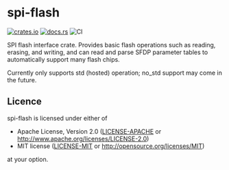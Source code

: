 # spi-flash

[![crates.io](https://img.shields.io/crates/v/spi-flash.svg)](https://crates.io/crates/spi-flash)
[![docs.rs](https://docs.rs/spi-flash/badge.svg)](https://docs.rs/spi-flash)
![CI](https://github.com/adamgreig/spi-flash-rs/workflows/CI/badge.svg)

SPI flash interface crate. Provides basic flash operations such as reading,
erasing, and writing, and can read and parse SFDP parameter tables to
automatically support many flash chips.

Currently only supports std (hosted) operation; no_std support may come in the
future.

## Licence

spi-flash is licensed under either of

* Apache License, Version 2.0 ([LICENSE-APACHE](LICENSE-APACHE) or
  http://www.apache.org/licenses/LICENSE-2.0)
* MIT license ([LICENSE-MIT](LICENSE-MIT) or http://opensource.org/licenses/MIT)

at your option.
